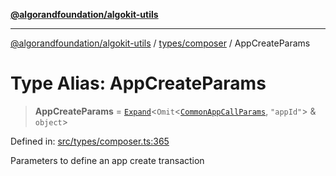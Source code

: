 [**@algorandfoundation/algokit-utils**](../../../README.md)

***

[@algorandfoundation/algokit-utils](../../../README.md) / [types/composer](../README.md) / AppCreateParams

# Type Alias: AppCreateParams

> **AppCreateParams** = [`Expand`](../../expand/type-aliases/Expand.md)\<`Omit`\<[`CommonAppCallParams`](CommonAppCallParams.md), `"appId"`\> & `object`\>

Defined in: [src/types/composer.ts:365](https://github.com/algorandfoundation/algokit-utils-ts/blob/main/src/types/composer.ts#L365)

Parameters to define an app create transaction
